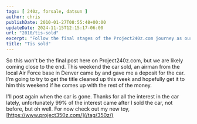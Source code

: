 ```yaml
---
tags: [ 240z, forsale, datsun ]
author: chris
publishDate: 2010-01-27T08:55:48+00:00
updateDate: 2024-11-15T12:15:17-06:00
url: "2010/tis-sold"
excerpt: "Follow the final stages of the Project240z.com journey as our precious car finds a new home with an airman. Stay tuned for more!"
title: "Tis sold"
---
```


So this won't be the final post here on Project240z.com, but we are likely coming close to the end. This weekend the car sold, an airman from the local Air Force base in Denver came by and gave me a deposit for the car. I'm going to try to get the title cleaned up this week and hopefully get it to him this weekend if he comes up with the rest of the money.

I'll post again when the car is gone. Thanks for all the interest in the car lately, unfortunately 99% of the interest came after I sold the car, not before, but oh well. For now check out my new toy, [https://www.project350z.com/](/tag/350z/)
